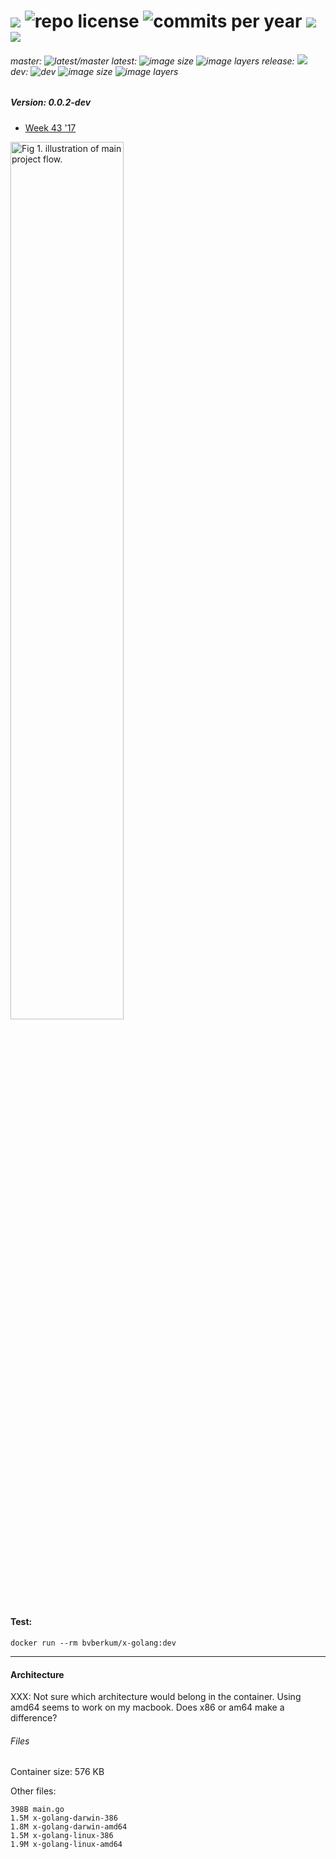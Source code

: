 # [![](http://img.shields.io/travis/bvberkum/x-golang.svg)](https://travis-ci.org/bvberkum/x-golang) ![repo license](https://img.shields.io/github/license/bvberkum/x-golang.svg) ![commits per year](https://img.shields.io/github/commit-activity/y/bvberkum/x-golang.svg) ![](https://img.shields.io/github/languages/code-size/bvberkum/x-golang.svg) ![](https://img.shields.io/github/repo-size/bvberkum/x-golang.svg)
###### master: ![latest/master](https://img.shields.io/github/last-commit/bvberkum/x-golang/master.svg) latest: ![image size](https://img.shields.io/imagelayers/image-size/bvberkum/x-golang/latest.svg) ![image layers](https://img.shields.io/imagelayers/layers/bvberkum/x-golang/latest.svg) release: ![](https://img.shields.io/github/tag/bvberkum/x-golang.svg) dev: ![dev](https://img.shields.io/github/last-commit/bvberkum/x-golang/dev.svg) ![image size](https://img.shields.io/imagelayers/image-size/bvberkum/x-golang/dev.svg) ![image layers](https://img.shields.io/imagelayers/layers/bvberkum/x-golang/dev.svg)

##### Version: 0.0.2-dev

- [Week 43 '17](doc/17-43.md)

<img src="asset/README-fig1.svg" alt="Fig 1. illustration of main project flow. " width="60%" >

#### Test:
```
docker run --rm bvberkum/x-golang:dev
```

---

#### Architecture
XXX: Not sure which architecture would belong in the container.
Using amd64 seems to work on my macbook.
Does x86 or am64 make a difference?

###### Files
Container size: 576 KB

Other files:
```
398B main.go
1.5M x-golang-darwin-386
1.8M x-golang-darwin-amd64
1.5M x-golang-linux-386
1.9M x-golang-linux-amd64
```
